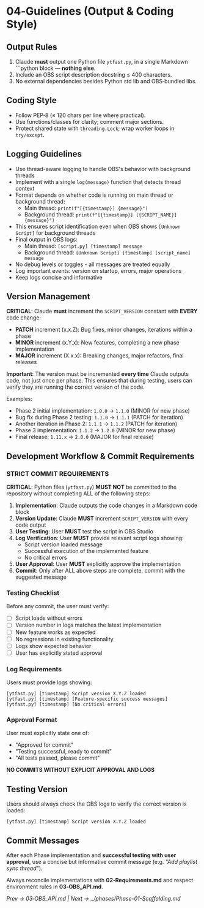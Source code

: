 # 04‑Guidelines (Output & Coding Style)

## Output Rules
1. Claude **must** output one Python file `ytfast.py`, in a single Markdown ```python block — **nothing else**.
2. Include an OBS script description docstring ≤ 400 characters.
3. No external dependencies besides Python std lib and OBS‑bundled libs.

## Coding Style
- Follow PEP‑8 (≤ 120 chars per line where practical).
- Use functions/classes for clarity; comment major sections.
- Protect shared state with `threading.Lock`; wrap worker loops in `try/except`.

## Logging Guidelines
- Use thread-aware logging to handle OBS's behavior with background threads
- Implement with a single `log(message)` function that detects thread context
- Format depends on whether code is running on main thread or background thread:
  - Main thread: `print(f"[{timestamp}] {message}")`
  - Background thread: `print(f"[{timestamp}] [{SCRIPT_NAME}] {message}")`
- This ensures script identification even when OBS shows `[Unknown Script]` for background threads
- Final output in OBS logs:
  - Main thread: `[script.py] [timestamp] message`
  - Background thread: `[Unknown Script] [timestamp] [script_name] message`
- No debug levels or toggles - all messages are treated equally
- Log important events: version on startup, errors, major operations
- Keep logs concise and informative

## Version Management
**CRITICAL**: Claude **must** increment the `SCRIPT_VERSION` constant with **EVERY** code change:
- **PATCH** increment (x.x.Z): Bug fixes, minor changes, iterations within a phase
- **MINOR** increment (x.Y.x): New features, completing a new phase implementation
- **MAJOR** increment (X.x.x): Breaking changes, major refactors, final releases

**Important**: The version must be incremented **every time** Claude outputs code, not just once per phase. This ensures that during testing, users can verify they are running the correct version of the code.

Examples:
- Phase 2 initial implementation: `1.0.0` → `1.1.0` (MINOR for new phase)
- Bug fix during Phase 2 testing: `1.1.0` → `1.1.1` (PATCH for iteration)
- Another iteration in Phase 2: `1.1.1` → `1.1.2` (PATCH for iteration)
- Phase 3 implementation: `1.1.2` → `1.2.0` (MINOR for new phase)
- Final release: `1.11.x` → `2.0.0` (MAJOR for final release)

## Development Workflow & Commit Requirements

### STRICT COMMIT REQUIREMENTS
**CRITICAL**: Python files (`ytfast.py`) **MUST NOT** be committed to the repository without completing ALL of the following steps:

1. **Implementation**: Claude outputs the code changes in a Markdown code block
2. **Version Update**: Claude **MUST** increment `SCRIPT_VERSION` with every code output
3. **User Testing**: User **MUST** test the script in OBS Studio
4. **Log Verification**: User **MUST** provide relevant script logs showing:
   - Script version loaded message
   - Successful execution of the implemented feature
   - No critical errors
5. **User Approval**: User **MUST** explicitly approve the implementation
6. **Commit**: Only after ALL above steps are complete, commit with the suggested message

### Testing Checklist
Before any commit, the user must verify:
- [ ] Script loads without errors
- [ ] Version number in logs matches the latest implementation
- [ ] New feature works as expected
- [ ] No regressions in existing functionality
- [ ] Logs show expected behavior
- [ ] User has explicitly stated approval

### Log Requirements
Users must provide logs showing:
```
[ytfast.py] [timestamp] Script version X.Y.Z loaded
[ytfast.py] [timestamp] [Feature-specific success messages]
[ytfast.py] [timestamp] [No critical errors]
```

### Approval Format
User must explicitly state one of:
- "Approved for commit"
- "Testing successful, ready to commit"
- "All tests passed, please commit"

**NO COMMITS WITHOUT EXPLICIT APPROVAL AND LOGS**

## Testing Version
Users should always check the OBS logs to verify the correct version is loaded:
```
[ytfast.py] [timestamp] Script version X.Y.Z loaded
```

## Commit Messages
After each Phase implementation and **successful testing with user approval**, use a concise but informative commit message (e.g. *"Add playlist sync thread"*).

Always reconcile implementations with **02‑Requirements.md** and respect environment rules in **03‑OBS_API.md**.

*Prev → 03‑OBS_API.md | Next → ../phases/Phase-01-Scaffolding.md*
